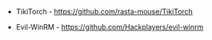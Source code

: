 
* TikiTorch - https://github.com/rasta-mouse/TikiTorch

* Evil-WinRM - https://github.com/Hackplayers/evil-winrm

